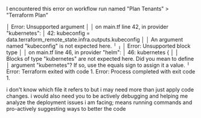 I encountered this error on workflow run named "Plan Tenants" > "Terraform Plan"

│ Error: Unsupported argument
│ 
│   on main.tf line 42, in provider "kubernetes":
│   42:   kubeconfig = data.terraform_remote_state.infra.outputs.kubeconfig
│ 
│ An argument named "kubeconfig" is not expected here.
╵
╷
│ Error: Unsupported block type
│ 
│   on main.tf line 46, in provider "helm":
│   46:   kubernetes {
│ 
│ Blocks of type "kubernetes" are not expected here. Did you mean to define
│ argument "kubernetes"? If so, use the equals sign to assign it a value.
╵
Error: Terraform exited with code 1.
Error: Process completed with exit code 1.

i don't know which file it refers to but i may need more than just apply code changes. i would also need you to be actively debugging and helping me analyze the deployment issues i am facing; means running commands and pro-actively suggesting ways to better the code